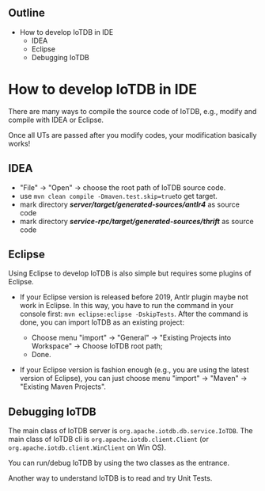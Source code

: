 <!--

    Licensed to the Apache Software Foundation (ASF) under one
    or more contributor license agreements.  See the NOTICE file
    distributed with this work for additional information
    regarding copyright ownership.  The ASF licenses this file
    to you under the Apache License, Version 2.0 (the
    "License"); you may not use this file except in compliance
    with the License.  You may obtain a copy of the License at

        http://www.apache.org/licenses/LICENSE-2.0

    Unless required by applicable law or agreed to in writing,
    software distributed under the License is distributed on an
    "AS IS" BASIS, WITHOUT WARRANTIES OR CONDITIONS OF ANY
    KIND, either express or implied.  See the License for the
    specific language governing permissions and limitations
    under the License.

-->

<!-- TOC -->

## Outline
- How to develop IoTDB in IDE
    - IDEA
    - Eclipse
    - Debugging IoTDB

<!-- /TOC -->
# How to develop IoTDB in IDE

There are many ways to compile the source code of IoTDB,
e.g., modify and compile with IDEA or Eclipse.

Once all UTs are passed after you modify codes, your modification basically works! 

## IDEA

* "File" -> "Open" -> choose the root path of IoTDB source code. 
* use `mvn clean compile -Dmaven.test.skip=true`to get target.
* mark directory ***server/target/generated-sources/antlr4*** as source code
* mark directory ***service-rpc/target/generated-sources/thrift*** as source code 

## Eclipse

Using Eclipse to develop IoTDB is also simple but requires some plugins of Eclipse.

- If your Eclipse version is released before 2019, Antlr plugin maybe not work in Eclipse. In this way, you have to run the command in your console first: `mvn eclipse:eclipse -DskipTests`. 
After the command is done, you can import IoTDB as an existing project:
  - Choose menu "import" -> "General" -> "Existing Projects into Workspace" -> Choose IoTDB
   root path;
  - Done.

- If your Eclipse version is fashion enough (e.g., you are using the latest version of Eclipse),
you can just choose menu "import" -> "Maven" -> "Existing Maven Projects".
 
## Debugging IoTDB
The main class of IoTDB server is `org.apache.iotdb.db.service.IoTDB`.
The main class of IoTDB cli is `org.apache.iotdb.client.Client` 
(or `org.apache.iotdb.client.WinClient` on Win OS).

You can run/debug IoTDB by using the two classes as the entrance.

Another way to understand IoTDB is to read and try Unit Tests.
